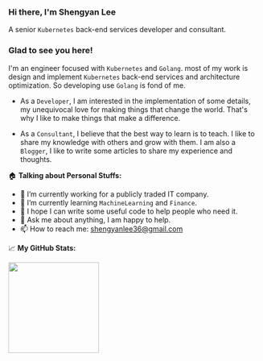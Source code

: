 ### Hi there, I'm Shengyan Lee

A senior `Kubernetes` back-end services developer and consultant.

### Glad to see you here!

I'm an engineer focused with `Kubernetes` and `Golang`. most of my work is design and implement `Kubernetes` back-end services and architecture optimization. So developing use `Golang` is fond of me.

-   As a `Developer`, I am interested in the implementation of some details, my unequivocal love for making things that change the world. That's why I like to make things that make a difference.

-   As a `Consultant`, I believe that the best way to learn is to teach. I like to share my knowledge with others and grow with them. I am also a `Blogger`, I like to write some articles to share my experience and thoughts.

:house: **Talking about Personal Stuffs:**

-   🔭 I’m currently working for a publicly traded IT company.
-   🌱 I’m currently learning `MachineLearning` and `Finance`.
-   👯 I hope I can write some useful code to help people who need it.
-   💬 Ask me about anything, I am happy to help.
-   📫 How to reach me: shengyanlee36@gmail.com

📈 **My GitHub Stats:**

<p>
  <img height="180em" src="https://github-readme-stats.vercel.app/api?username=shengyanli1982&show_icons=true&count_private=true&include_all_commits=true"/>
</p>

